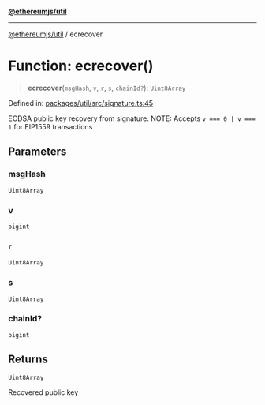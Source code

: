 [**@ethereumjs/util**](../README.md)

***

[@ethereumjs/util](../README.md) / ecrecover

# Function: ecrecover()

> **ecrecover**(`msgHash`, `v`, `r`, `s`, `chainId?`): `Uint8Array`

Defined in: [packages/util/src/signature.ts:45](https://github.com/ethereumjs/ethereumjs-monorepo/blob/master/packages/util/src/signature.ts#L45)

ECDSA public key recovery from signature.
NOTE: Accepts `v === 0 | v === 1` for EIP1559 transactions

## Parameters

### msgHash

`Uint8Array`

### v

`bigint`

### r

`Uint8Array`

### s

`Uint8Array`

### chainId?

`bigint`

## Returns

`Uint8Array`

Recovered public key
